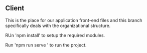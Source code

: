 ## Client

This is the place for our application front-end files and this branch specifically deals with the organizational structure.

RUn 'npm install' to setup the required modules.

Run 'npm run serve ' to run the project.
